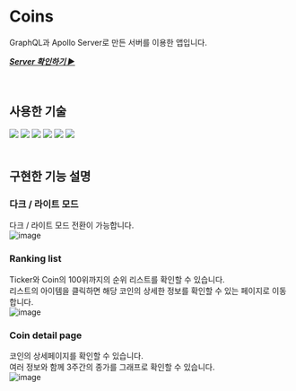 # Coins
GraphQL과 Apollo Server로 만든 서버를 이용한 앱입니다.   
   
[**_Server 확인하기 ▶_**](https://github.com/miraejang/graphql-server)

　　  

## 사용한 기술
<img src="https://img.shields.io/badge/GraphQL-darkblue?style=for-the-badge"> <img src="https://img.shields.io/badge/Apollo Server-darkblue?style=for-the-badge"> <img src="https://img.shields.io/badge/React-darkblue?style=for-the-badge"> <img src="https://img.shields.io/badge/React Router 6-darkblue?style=for-the-badge"> <img src="https://img.shields.io/badge/styled components-darkblue?style=for-the-badge"> <img src="https://img.shields.io/badge/rechart-darkblue?style=for-the-badge">    
　　  
## 구현한 기능 설명
### 다크 / 라이트 모드
다크 / 라이트 모드 전환이 가능합니다.   
![image](https://user-images.githubusercontent.com/45534877/209483621-506525ee-6c96-469d-83d8-f1dc76c02e8e.png)


### Ranking list
Ticker와 Coin의 100위까지의 순위 리스트를 확인할 수 있습니다.   
리스트의 아이템을 클릭하면 해당 코인의 상세한 정보를 확인할 수 있는 페이지로 이동합니다.   
![image](https://user-images.githubusercontent.com/45534877/209483636-4c3f921c-1b20-455a-965a-7434a8a608dd.png)


### Coin detail page
코인의 상세페이지를 확인할 수 있습니다.    
여러 정보와 함께 3주간의 종가를 그래프로 확인할 수 있습니다.   
![image](https://user-images.githubusercontent.com/45534877/209483656-faae2830-fe60-4e09-af95-cf84b76dff97.png)

